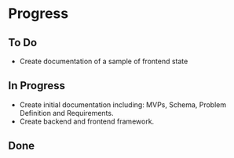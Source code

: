 # Progress

## To Do
  - Create documentation of a sample of frontend state

## In Progress
  - Create initial documentation including: MVPs, Schema, Problem Definition and Requirements.
  - Create backend and frontend framework.

## Done